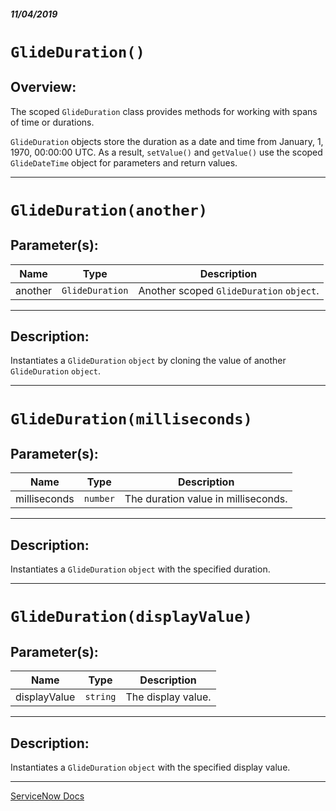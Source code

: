 ##### 11/04/2019
# `GlideDuration()`
## Overview: 
The scoped `GlideDuration` class provides methods for working with spans of time or durations.

`GlideDuration` objects store the duration as a date and time from January, 1, 1970, 00:00:00 UTC.  As a result, `setValue()` and `getValue()` use the scoped `GlideDateTime` object for parameters and return values.

---

# `GlideDuration(another)`
## Parameter(s):
| Name | Type | Description |
|---|---|---|
| another | `GlideDuration` | Another scoped `GlideDuration` `object`. |

---

## Description:
Instantiates a `GlideDuration` `object` by cloning the value of another `GlideDuration` `object`.

---

# `GlideDuration(milliseconds)`
## Parameter(s):
| Name | Type | Description |
|---|---|---|
| milliseconds | `number` | The duration value in milliseconds. |

---

## Description:
Instantiates a `GlideDuration` `object` with the specified duration.

---

# `GlideDuration(displayValue)`
## Parameter(s):
| Name | Type | Description |
|---|---|---|
| displayValue | `string` | The display value. |

---

## Description:
Instantiates a `GlideDuration` `object` with the specified display value.

---

[ServiceNow Docs](https://developer.servicenow.com/app.do#!/api_doc?v=newyork&id=c_GlideDurationScopedAPI)